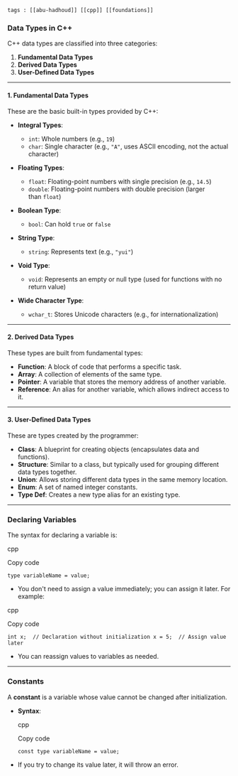 	tags : [[abu-hadhoud]] [[cpp]] [[foundations]]

### **Data Types in C++**

C++ data types are classified into three categories:

1. **Fundamental Data Types**
2. **Derived Data Types**
3. **User-Defined Data Types**

---

#### **1. Fundamental Data Types**

These are the basic built-in types provided by C++:

- **Integral Types**:
    
    - `int`: Whole numbers (e.g., `19`)
    - `char`: Single character (e.g., `"A"`, uses ASCII encoding, not the actual character)
- **Floating Types**:
    
    - `float`: Floating-point numbers with single precision (e.g., `14.5`)
    - `double`: Floating-point numbers with double precision (larger than `float`)
- **Boolean Type**:
    
    - `bool`: Can hold `true` or `false`
- **String Type**:
    
    - `string`: Represents text (e.g., `"yui"`)
- **Void Type**:
    
    - `void`: Represents an empty or null type (used for functions with no return value)
- **Wide Character Type**:
    
    - `wchar_t`: Stores Unicode characters (e.g., for internationalization)

---

#### **2. Derived Data Types**

These types are built from fundamental types:

- **Function**: A block of code that performs a specific task.
- **Array**: A collection of elements of the same type.
- **Pointer**: A variable that stores the memory address of another variable.
- **Reference**: An alias for another variable, which allows indirect access to it.

---

#### **3. User-Defined Data Types**

These are types created by the programmer:

- **Class**: A blueprint for creating objects (encapsulates data and functions).
- **Structure**: Similar to a class, but typically used for grouping different data types together.
- **Union**: Allows storing different data types in the same memory location.
- **Enum**: A set of named integer constants.
- **Type Def**: Creates a new type alias for an existing type.

---

### **Declaring Variables**

The syntax for declaring a variable is:

cpp

Copy code

`type variableName = value;`

- You don't need to assign a value immediately; you can assign it later. For example:

cpp

Copy code

`int x;  // Declaration without initialization x = 5;  // Assign value later`

- You can reassign values to variables as needed.

---

### **Constants**

A **constant** is a variable whose value cannot be changed after initialization.

- **Syntax**:
    
    cpp
    
    Copy code
    
    `const type variableName = value;`
    
- If you try to change its value later, it will throw an error.